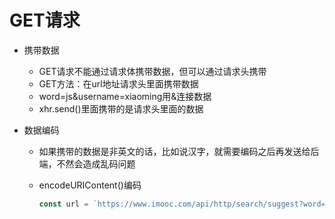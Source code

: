 # GET请求

* 携带数据

  * GET请求不能通过请求体携带数据，但可以通过请求头携带
  * GET方法：在url地址请求头里面携带数据
  * word=js&username=xiaoming用&连接数据
  * xhr.send()里面携带的是请求头里面的数据

* 数据编码

  * 如果携带的数据是非英文的话，比如说汉字，就需要编码之后再发送给后端，不然会造成乱码问题

  * encodeURIContent()编码

    ```js
    const url = `https://www.imooc.com/api/http/search/suggest?word=js&username=xiaoming&age=${encodeURIComponent("小学生")}`;
    
    ```

    